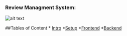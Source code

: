 
 ### Review Managment System:
 ![alt text][img1]

[img1]: https://github.com/vikas-1729/review-management-system/screenshot/s1.png"

##Tables of Content
	* [Intro](https://www.google.com)
	*[Setup](https://www.google.com)
	*[Frontend](https://www.google.com)
	*[Backend](https://www.google.com)



